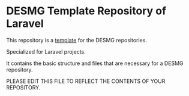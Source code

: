 # DESMG Template Repository of Laravel

This repository is a [template](https://github.com/jyxjjj/Repo-Template) for the DESMG repositories.

Specialized for Laravel projects.

It contains the basic structure and files that are necessary for a DESMG repository.

PLEASE EDIT THIS FILE TO REFLECT THE CONTENTS OF YOUR REPOSITORY.
